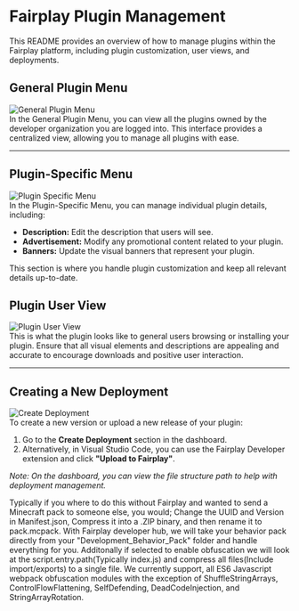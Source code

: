 # Fairplay Plugin Management

This README provides an overview of how to manage plugins within the Fairplay platform, including plugin customization, user views, and deployments.

## General Plugin Menu
![General Plugin Menu](https://cdn.economyplus.solutions/8lltfdwv.png)  
In the General Plugin Menu, you can view all the plugins owned by the developer organization you are logged into. This interface provides a centralized view, allowing you to manage all plugins with ease.

---

## Plugin-Specific Menu
![Plugin Specific Menu](https://cdn.economyplus.solutions/lsks72td.png)  
In the Plugin-Specific Menu, you can manage individual plugin details, including:

- **Description:** Edit the description that users will see.
- **Advertisement:** Modify any promotional content related to your plugin.
- **Banners:** Update the visual banners that represent your plugin.

This section is where you handle plugin customization and keep all relevant details up-to-date.

## Plugin User View
![Plugin User View](https://cdn.economyplus.solutions/2ubiy2os.png)  
This is what the plugin looks like to general users browsing or installing your plugin. Ensure that all visual elements and descriptions are appealing and accurate to encourage downloads and positive user interaction.

---

## Creating a New Deployment
![Create Deployment](https://cdn.economyplus.solutions/ev6032bw.png)  
To create a new version or upload a new release of your plugin:

1. Go to the **Create Deployment** section in the dashboard.
2. Alternatively, in Visual Studio Code, you can use the Fairplay Developer extension and click **"Upload to Fairplay"**.

*Note: On the dashboard, you can view the file structure path to help with deployment management.*

Typically if you where to do this without Fairplay and wanted to send a Minecraft pack to someone else, you would; Change the UUID and Version in Manifest.json, Compress it into a .ZIP binary, and then rename it to pack.mcpack.
With Fairplay developer hub, we will take your behavior pack directly from your "Development_Behavior_Pack" folder and handle everything for you. Additonally if selected to enable obfuscation we will look at the script.entry.path(Typically index.js) and compress all files(Include import/exports) to a single file. We currently support, all ES6 Javascript webpack obfuscation modules with the exception of ShuffleStringArrays, ControlFlowFlattening, SelfDefending, DeadCodeInjection, and StringArrayRotation. 
